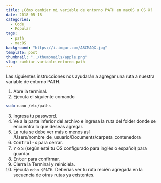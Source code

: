 ```yaml
---
title: ¿Cómo cambiar mi variable de entorno PATH en macOS u OS X?
date: 2018-05-18
categories:
  - Code
  - Popular
tags:
  - path
  - macOS
background: "https://i.imgur.com/A8CMAQX.jpg"
template: post
thumbnail: "../thumbnails/apple.png"
slug: cambiar-variable-entorno-path
---
```


Las siguientes instrucciones nos ayudarán a agregar una ruta a nuestra variable de entorno PATH.

1.  Abre la terminal.
2.  Ejecuta el siguiente comando

```bash
sudo nano /etc/paths
```

3.  Ingresa tu password.
4.  Ve a la parte inferior del archivo e ingresa la ruta del folder donde se encuentra lo que deseas agregar.
5.  La ruta se debe ver más o menos así /Users/nombre_de_usuario/Documents/carpeta_contenedora
6.  <kbd>Control-x</kbd> para cerrar.
7.  <kbd>Y</kbd> o <kbd>S</kbd> (según esté tu OS configurado para inglés o español) para guardar.
8.  <kbd>Enter</kbd> para confirmar.
9.  Cierra la Terminal y reiníciela.
10. Ejecuta `echo $PATH`. Deberías ver tu ruta recién agregada en la secuencia de otras rutas ya existentes.
